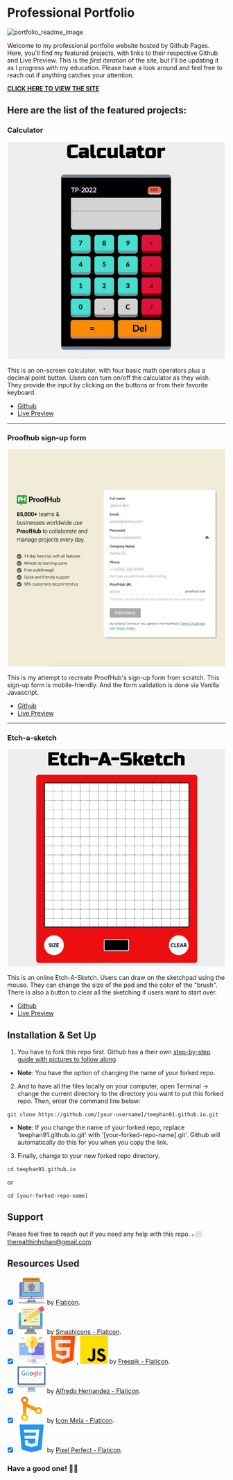 # Professional Portfolio 
![portfolio_readme_image](https://user-images.githubusercontent.com/101987153/218919397-a4a91929-77d7-4beb-a6ad-d4d096314f31.JPG)


Welcome to my professional portfolio website hosted by Github Pages. Here, you'll find my featured projects, with links to their respective Github and Live Preview. This is the *first iteration* of the site, but I'll be updating it as I progress with my education. Please have a look around and feel free to reach out if anything catches your attention.

**[CLICK HERE TO VIEW THE SITE](https://teephan91.github.io)**


## Here are the list of the featured projects:
### Calculator

<div align="center">
    <img alt="Online calculator" src="https://github.com/teephan91/teephan91.github.io/blob/f4d236e62ea883c46555c8500b266d58d323f1dc/img/project_1.png" width="500"  />
</div>

This is an on-screen calculator, with four basic math operators plus a decimal point button. Users can turn on/off the calculator as they wish. They provide the input by clicking on the buttons or from their favorite keyboard.<br>
- [Github](https://github.com/teephan91/calculator)  
- [Live Preview](https://teephan91.github.io/calculator/)

***

### Proofhub sign-up form

<div align="center">
    <img alt="Proofhub sign-up form" src="https://github.com/teephan91/teephan91.github.io/blob/f4d236e62ea883c46555c8500b266d58d323f1dc/img/project_2.png" width="500" />
</div>

This is my attempt to recreate ProofHub's sign-up form from scratch. This sign-up form is mobile-friendly. And the form validation is done via Vanilla Javascript.<br>
- [Github](https://github.com/teephan91/form)  
- [Live Preview](https://teephan91.github.io/form/)

***

### Etch-a-sketch

<div align="center">
    <img alt="Online etch-a-sketch" src="https://github.com/teephan91/teephan91.github.io/blob/f4d236e62ea883c46555c8500b266d58d323f1dc/img/project_3.png" width="500" />
</div>

This is an online Etch-A-Sketch. Users can draw on the sketchpad using the mouse. They can change the size of the pad and the color of the "brush". There is also a button to clear all the sketching if users want to start over.<br>
- [Github](https://github.com/teephan91/etch_a_sketch)  
- [Live Preview](https://teephan91.github.io/etch_a_sketch/)


## Installation & Set Up
1. You have to fork this repo first. Github has a their own [step-by-step guide with pictures to follow along](https://docs.github.com/en/get-started/quickstart/fork-a-repo#forking-a-repository).
- **Note**: You have the option of changing the name of your forked repo.
2. And to have all the files locally on your computer, open Terminal -> change the current directory to the directory you want to put this forked repo. Then, enter the command line below:
```
git clone https://github.com/[your-username]/teephan91.github.io.git
```
- **Note**: If you change the name of your forked repo, replace 'teephan91.github.io.git' with '[your-forked-repo-name].git'. Github will automatically do this for you when you copy the link.
3. Finally, change to your new forked repo directory.
```
cd teephan91.github.io
```
or
```
cd [your-forked-repo-name]
```


## Support
Please feel free to reach out if you need any help with this repo. 👉🏼 therealthinhphan@gmail.com


## Resources Used
- [x] ![debugging](https://github.com/teephan91/teephan91.github.io/blob/f4d236e62ea883c46555c8500b266d58d323f1dc/img/debugging.png) by [Flaticon](https://www.flaticon.com/free-icon/debug_2621118).
- [x] ![technical_writing](https://github.com/teephan91/teephan91.github.io/blob/f4d236e62ea883c46555c8500b266d58d323f1dc/img/technical_writing.png) by [SmashIcons - Flaticon](https://www.flaticon.com/free-icon/desktop-computer_3131620).
- [x] ![problem_solving](https://github.com/teephan91/teephan91.github.io/blob/f4d236e62ea883c46555c8500b266d58d323f1dc/img/problem_solving.png), ![html](https://github.com/teephan91/teephan91.github.io/blob/f4d236e62ea883c46555c8500b266d58d323f1dc/img/html.png), ![js](https://github.com/teephan91/teephan91.github.io/blob/f4d236e62ea883c46555c8500b266d58d323f1dc/img/js.png) by [Freepik - Flaticon](https://www.flaticon.com/authors/freepik).
- [x] ![googling](https://github.com/teephan91/teephan91.github.io/blob/f4d236e62ea883c46555c8500b266d58d323f1dc/img/googling.png) by [Alfredo Hernandez - Flaticon](https://www.flaticon.com/free-icon/google-web_402041).
- [x] ![git](https://github.com/teephan91/teephan91.github.io/blob/f4d236e62ea883c46555c8500b266d58d323f1dc/img/git.png) by [Icon Mela - Flaticon](https://www.flaticon.com/free-icon/git_8682420).
- [x] ![css](https://github.com/teephan91/teephan91.github.io/blob/f4d236e62ea883c46555c8500b266d58d323f1dc/img/css.png) by [Pixel Perfect - Flaticon](https://www.flaticon.com/free-icon/css-3_732190).

### Have a good one! 👍🏼
